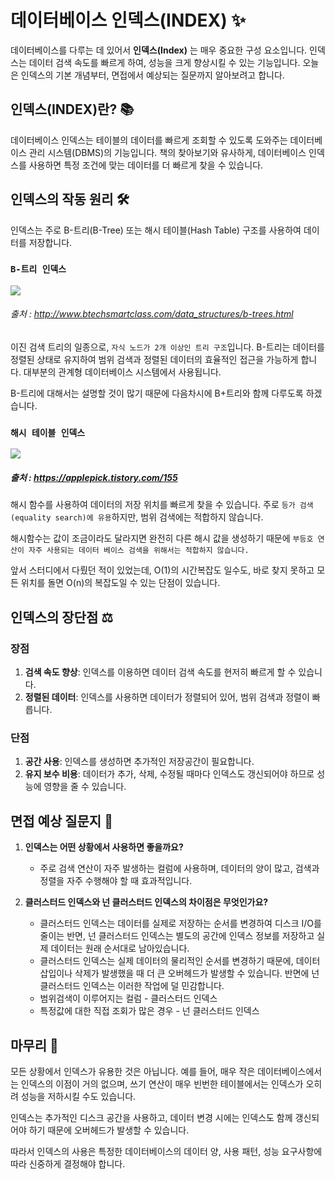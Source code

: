 # 데이터베이스 인덱스(INDEX) ✨

데이터베이스를 다루는 데 있어서 **인덱스(Index)** 는 매우 중요한 구성 요소입니다. 인덱스는 데이터 검색 속도를 빠르게 하여, 성능을 크게 향상시킬 수 있는 기능입니다. 오늘은 인덱스의 기본 개념부터, 면접에서 예상되는 질문까지 알아보려고 합니다.

## 인덱스(INDEX)란? 📚

데이터베이스 인덱스는 테이블의 데이터를 빠르게 조회할 수 있도록 도와주는 데이터베이스 관리 시스템(DBMS)의 기능입니다. 책의 찾아보기와 유사하게, 데이터베이스 인덱스를 사용하면 특정 조건에 맞는 데이터를 더 빠르게 찾을 수 있습니다.

## 인덱스의 작동 원리 🛠

인덱스는 주로 B-트리(B-Tree) 또는 해시 테이블(Hash Table) 구조를 사용하여 데이터를 저장합니다.

### `B-트리 인덱스`
<img src="https://img1.daumcdn.net/thumb/R1280x0/?scode=mtistory2&fname=https%3A%2F%2Fblog.kakaocdn.net%2Fdn%2FRTdY8%2Fbtrwoo36Hg2%2FxFjxvi5SS9LAIlFACYuh9K%2Fimg.jpg">

###### 출처 : http://www.btechsmartclass.com/data_structures/b-trees.html

이진 검색 트리의 일종으로, `자식 노드가 2개 이상인 트리 구조`입니다. B-트리는 데이터를 정렬된 상태로 유지하여 범위 검색과 정렬된 데이터의 효율적인 접근을 가능하게 합니다. 대부분의 관계형 데이터베이스 시스템에서 사용됩니다.

B-트리에 대해서는 설명할 것이 많기 때문에 다음차시에 B+트리와 함께 다루도록 하겠습니다.


### `해시 테이블 인덱스`

<img src="https://img1.daumcdn.net/thumb/R1280x0/?scode=mtistory2&fname=https%3A%2F%2Fblog.kakaocdn.net%2Fdn%2Fy0OIg%2Fbtrwn4Ybex8%2F1JeiDurjQlIcvDC36zRM30%2Fimg.webp">

##### 출처 : https://applepick.tistory.com/155

해시 함수를 사용하여 데이터의 저장 위치를 빠르게 찾을 수 있습니다. 주로 `등가 검색(equality search)에 유용`하지만, 범위 검색에는 적합하지 않습니다.

해시함수는 값이 조금이라도 달라지면 완전히 다른 해시 값을 생성하기 때문에 `부등호 연산이 자주 사용되는 데이터 베이스 검색을 위해서는 적합하지 않습니다.`

앞서 스터디에서 다뤘던 적이 있었는데, O(1)의 시간복잡도 일수도, 바로 찾지 못하고 모든 위치를 돌면 O(n)의 복잡도일 수 있는 단점이 있습니다.

## 인덱스의 장단점 ⚖️

### 장점

1. **검색 속도 향상**: 인덱스를 이용하면 데이터 검색 속도를 현저히 빠르게 할 수 있습니다.
2. **정렬된 데이터**: 인덱스를 사용하면 데이터가 정렬되어 있어, 범위 검색과 정렬이 빠릅니다.

### 단점

1. **공간 사용**: 인덱스를 생성하면 추가적인 저장공간이 필요합니다.
2. **유지 보수 비용**: 데이터가 추가, 삭제, 수정될 때마다 인덱스도 갱신되어야 하므로 성능에 영향을 줄 수 있습니다.

## 면접 예상 질문지 🎤

1. **인덱스는 어떤 상황에서 사용하면 좋을까요?**
   - 주로 검색 연산이 자주 발생하는 컬럼에 사용하며, 데이터의 양이 많고, 검색과 정렬을 자주 수행해야 할 때 효과적입니다.

2. **클러스터드 인덱스와 넌 클러스터드 인덱스의 차이점은 무엇인가요?**
   - 클러스터드 인덱스는 데이터를 실제로 저장하는 순서를 변경하여 디스크 I/O를 줄이는 반면, 넌 클러스터드 인덱스는 별도의 공간에 인덱스 정보를 저장하고 실제 데이터는 원래 순서대로 남아있습니다.
   - 클러스터드 인덱스는 실제 데이터의 물리적인 순서를 변경하기 때문에, 데이터 삽입이나 삭제가 발생했을 때 더 큰 오버헤드가 발생할 수 있습니다. 반면에 넌 클러스터드 인덱스는 이러한 작업에 덜 민감합니다.
   - 범위검색이 이루어지는 컬럼 - 클러스터드 인덱스
   - 특정값에 대한 직접 조회가 많은 경우 - 넌 클러스터드 인덱스

## 마무리 💫

모든 상황에서 인덱스가 유용한 것은 아닙니다. 예를 들어, 매우 작은 데이터베이스에서는 인덱스의 이점이 거의 없으며, 쓰기 연산이 매우 빈번한 테이블에서는 인덱스가 오히려 성능을 저하시킬 수도 있습니다. 

인덱스는 추가적인 디스크 공간을 사용하고, 데이터 변경 시에는 인덱스도 함께 갱신되어야 하기 때문에 오버헤드가 발생할 수 있습니다.

따라서 인덱스의 사용은 특정한 데이터베이스의 데이터 양, 사용 패턴, 성능 요구사항에 따라 신중하게 결정해야 합니다.